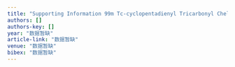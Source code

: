 ```yaml
---
title: "Supporting Information 99m Tc-cyclopentadienyl Tricarbonyl Chelate-labeled Compounds as Selective Sigma-2 Receptor Ligands for Tumor Imaging"
authors: []
authors-key: []
year: "数据暂缺"
article-link: "数据暂缺"
venue: "数据暂缺"
bibex: "数据暂缺"
---
```

